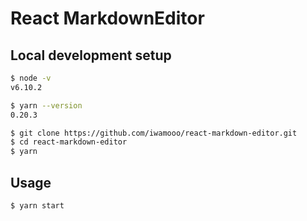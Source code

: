 # React MarkdownEditor
## Local development setup
```sh
$ node -v
v6.10.2

$ yarn --version
0.20.3
```

```sh
$ git clone https://github.com/iwamooo/react-markdown-editor.git
$ cd react-markdown-editor
$ yarn
```

## Usage
```sh
$ yarn start
```
